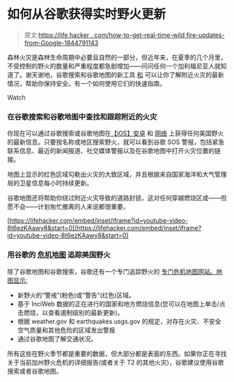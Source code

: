 # 如何从谷歌获得实时野火更新

> 原文:[https://life hacker . com/how-to-get-real-time-wild fire-updates-from-Google-1844791143](https://lifehacker.com/how-to-get-real-time-wildfire-updates-from-google-1844791143)

森林火灾是森林生命周期中必要且自然的一部分，但近年来，在夏季的几个月里，不受控制的野火的数量和严重程度都急剧增加——问问任何一个加利福尼亚人就知道了。谢天谢地，谷歌搜索和谷歌地图的新工具 [和](https://www.blog.google/products/search/mapping-wildfires-with-satellite-data/) 可以让你了解附近火灾的最新情况，帮助你保持安全。有一个如何使用它们的快速指南。

Watch

### 在谷歌搜索和谷歌地图中查找和跟踪附近的火灾

你现在可以通过谷歌搜索或谷歌地图在[【iOS】](https://apps.apple.com/us/app/google-maps-transit-food/id585027354)[安卓](https://play.google.com/store/apps/details?id=com.google.android.apps.maps&hl=en_US) 和 [网络](https://www.google.com/maps) 上获得任何美国野火的最新信息。只要按名称或地区搜索野火，就可以看到谷歌 SOS 警报，包括紧急联系信息、最近的新闻报道、社交媒体警报以及在谷歌地图中打开火灾位置的链接。

地图上显示的红色区域勾勒出火灾的大致区域，并且根据来自国家海洋和大气管理局的卫星信息每小时持续更新。

谷歌地图还将帮助你绕过附近火灾导致的道路封锁，这对任何穿越燃烧区或——但愿不会——计划匆忙撤离的人来说都很重要。

 [https://lifehacker.com/embed/inset/iframe?id=youtube-video-8t6ezKAawy8&start=0](https://lifehacker.com/embed/inset/iframe?id=youtube-video-8t6ezKAawy8&start=0) 

### 用谷歌的 [危机地图](http://google.org/crisismap/) 追踪美国野火

除了谷歌地图和谷歌搜索，谷歌还有一个专门追踪野火的 [专门危机地图网站。地图显示:](https://www.google.org/crisismap/us-wildfires)

*   新野火的“警戒”(粉色)或“警告”(红色)区域。
*   基于 InciWeb 数据的正在进行的国家和地方燃烧信息(您可以在地图上单击/点击燃烧，以查看遏制级别的最新更新)。
*   根据 weather.gov 和 earthquakes.usgs.gov 的规定，对存在火灾、不安全空气质量和其他危险的区域发出警报
*   通过谷歌地图了解交通状况。

所有这些在野火季节都是重要的数据，但大部分都是表面的东西。如果你正在寻找关于当前加州野火危机的详细报告(或者关于 T2 的其他火灾)，谷歌建议使用谷歌搜索或者谷歌地图。